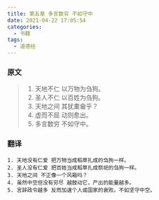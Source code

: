 ```yaml
---
title: 第五章 多言数穷 不如守中
date: 2021-04-22 17:05:54
categories:
  - 书籍
tags:
  - 道德经
---
```

### 原文
> 1. 天地不仁 以万物为刍狗。
> 2. 圣人不仁 以百姓为刍狗。
> 3. 天地之间 其犹橐龠乎？
> 4. 虚而不屈 动则愈出。
> 5. 多言数穷 不如守中。

### 翻译
```
1. 天地没有仁爱 把万物当成稻草扎成的刍狗一样。
2. 圣人没有仁爱 把百姓当成稻草扎成祭祀的刍狗一样。
3. 天地之间 不正像一个风箱吗？
4. 虽然中空但没有穷尽 越鼓动它，产出的能量越多。
5. 言辞政令越多 反而加速个人或国家的衰败。不如坚守中空。
```